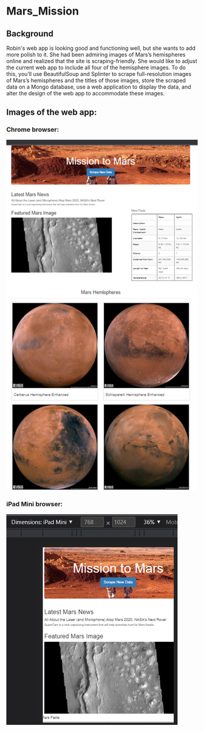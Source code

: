 # Mars_Mission

## Background 
Robin's web app is looking good and functioning well, but she wants to add more polish to it. She had been admiring images of Mars’s hemispheres online and realized that the site is scraping-friendly. She would like to adjust the current web app to include all four of the hemisphere images. To do this, you’ll use BeautifulSoup and Splinter to scrape full-resolution images of Mars’s hemispheres and the titles of those images, store the scraped data on a Mongo database, use a web application to display the data, and alter the design of the web app to accommodate these images.

## Images of the web app:

### Chrome browser:
![file](https://github.com/mpournaras/Mars_Mission/blob/main/webScreen_chrome.png?raw=true])

### iPad Mini browser:
![file](https://github.com/mpournaras/Mars_Mission/blob/main/webScreen_ipadmini.png?raw=true])
